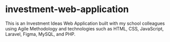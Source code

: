 # investment-web-application
This is an Investment Ideas Web Application built with my school colleagues using Agile Methodology and technologies such as HTML,  CSS, JavaScript, Laravel, Figma, MySQL, and PHP.

